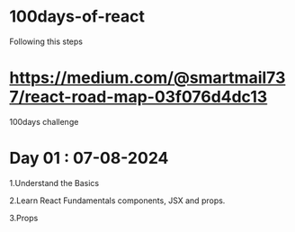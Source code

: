 # 100days-of-react

Following this steps

# https://medium.com/@smartmail737/react-road-map-03f076d4dc13

100days challenge

# Day 01 : 07-08-2024

1.Understand the Basics

2.Learn React Fundamentals components, JSX and props.

3.Props
